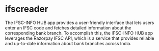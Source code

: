 # ifscreader
The IFSC-INFO HUB app provides a user-friendly interface that lets users enter an IFSC  code and fetches detailed information about the corresponding bank branch. To accomplish  this, the IFSC-INFO HUB app leverages the Razorpay IFSC API, which is a service that  provides reliable and up-to-date information about bank branches across India.
